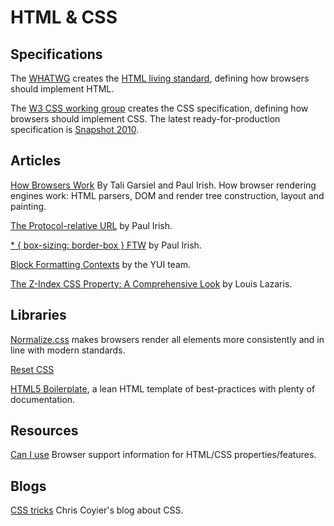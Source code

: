 HTML & CSS
=

## Specifications

The [WHATWG](http://www.whatwg.org/specs/web-apps/current-work/multipage/) creates the [HTML living standard](http://www.whatwg.org/specs/web-apps/current-work/multipage/), defining how browsers should implement HTML.

The [W3 CSS working group](http://www.w3.org/Style/CSS/members) creates the CSS specification, defining how browsers should implement CSS. The latest ready-for-production specification is [Snapshot 2010](http://www.w3.org/TR/css-2010/).

## Articles

[How Browsers Work](http://www.html5rocks.com/en/tutorials/internals/howbrowserswork/) By Tali Garsiel and Paul Irish. How browser rendering engines work: HTML parsers, DOM and render tree construction, layout and painting.

[The Protocol-relative URL](http://www.paulirish.com/2010/the-protocol-relative-url/) by Paul Irish.

[* { box-sizing: border-box } FTW](http://www.paulirish.com/2012/box-sizing-border-box-ftw/) by Paul Irish.

[Block Formatting Contexts](http://www.yuiblog.com/blog/2010/05/19/css-101-block-formatting-contexts/) by the YUI team.

[The Z-Index CSS Property: A Comprehensive Look](http://www.smashingmagazine.com/2009/09/15/the-z-index-css-property-a-comprehensive-look/) by Louis Lazaris.

## Libraries

[Normalize.css](http://necolas.github.io/normalize.css/) makes browsers render all elements more consistently and in line with modern standards.

[Reset CSS](http://meyerweb.com/eric/tools/css/reset/)

[HTML5 Boilerplate](http://html5boilerplate.com/), a lean HTML template of best-practices with plenty of documentation.

## Resources

[Can I use](http://caniuse.com/) Browser support information for HTML/CSS properties/features.

## Blogs

[CSS tricks](http://css-tricks.com) Chris Coyier's blog about CSS.